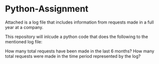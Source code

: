 # Python-Assignment
Attached is a log file that includes information from requests made in a full year at a company.

This repository will inlcude a python code that does the following to the mentioned log file:

How many total requests have been made in the last 6 months?
How many total requests were made in the time period represented by the log?